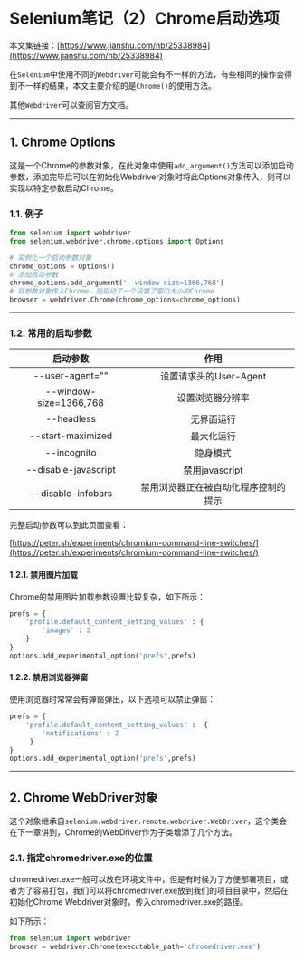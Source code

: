 # Selenium笔记（2）Chrome启动选项

本文集链接：[https://www.jianshu.com/nb/25338984](https://www.jianshu.com/nb/25338984)

在`Selenium`中使用不同的`Webdriver`可能会有不一样的方法，有些相同的操作会得到不一样的结果，本文主要介绍的是`Chrome()`的使用方法。

其他`Webdriver`可以查阅官方文档。

***

## 1. Chrome Options

这是一个Chrome的参数对象，在此对象中使用`add_argument()`方法可以添加启动参数，添加完毕后可以在初始化Webdriver对象时将此Options对象传入，则可以实现以特定参数启动Chrome。

### 1.1. 例子

```python
from selenium import webdriver
from selenium.webdriver.chrome.options import Options

# 实例化一个启动参数对象
chrome_options = Options()
# 添加启动参数
chrome_options.add_argument('--window-size=1366,768')
# 将参数对象传入Chrome，则启动了一个设置了窗口大小的Chrome
browser = webdriver.Chrome(chrome_options=chrome_options)
```

***

### 1.2. 常用的启动参数

|        启动参数        |                 作用                 |
| :--------------------: | :----------------------------------: |
|    --user-agent=""     |        设置请求头的User-Agent        |
| --window-size=1366,768 |           设置浏览器分辨率           |
|       --headless       |              无界面运行              |
|   --start-maximized    |              最大化运行              |
|      --incognito       |               隐身模式               |
|  --disable-javascript  |            禁用javascript            |
|   --disable-infobars   | 禁用浏览器正在被自动化程序控制的提示 |

完整启动参数可以到此页面查看：

[https://peter.sh/experiments/chromium-command-line-switches/](https://peter.sh/experiments/chromium-command-line-switches/)

#### 1.2.1. 禁用图片加载

Chrome的禁用图片加载参数设置比较复杂，如下所示：

```python
prefs = {
    'profile.default_content_setting_values' : {
        'images' : 2
    }
}
options.add_experimental_option('prefs',prefs)
```

#### 1.2.2. 禁用浏览器弹窗

使用浏览器时常常会有弹窗弹出，以下选项可以禁止弹窗：

```python
prefs = {  
    'profile.default_content_setting_values' :  {  
        'notifications' : 2  
     }  
}  
options.add_experimental_option('prefs',prefs)
```

***

## 2. Chrome WebDriver对象

这个对象继承自`selenium.webdriver.remote.webdriver.WebDriver`，这个类会在下一章讲到，Chrome的WebDriver作为子类增添了几个方法。

### 2.1. 指定chromedriver.exe的位置

chromedriver.exe一般可以放在环境文件中，但是有时候为了方便部署项目，或者为了容易打包，我们可以将chromedriver.exe放到我们的项目目录中，然后在初始化Chrome Webdriver对象时，传入chromedriver.exe的路径。

如下所示：

```python
from selenium import webdriver
browser = webdriver.Chrome(executable_path='chromedriver.exe')
```
